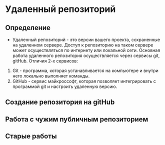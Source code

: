 # Удаленный репозиторий

## Определение
* Удаленный репозиторий - это версии вашего проекта, сохраненные на удаленном сервере. Доступ к репозиторию на таком сервере может осуществляться по интернету или локальной сети. 
Основная работа удаленного репозитория осуществляется через сервисы git, gitHub.
Отличия 2-х сервисов:
1. Git - программа, которая устанавливается на компьютере и внутри него локально выполняет команды.
2. GitHub - сервис майкроссофт, которая позволяет интегрировать с программой git и настроить удаленную версию.

## Создание репозитория на gitHub

## Работа с чужим публичным репозиторием

## Старые работы